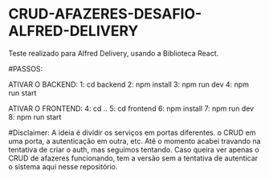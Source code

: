 # CRUD-AFAZERES-DESAFIO-ALFRED-DELIVERY
Teste realizado para Alfred Delivery, usando a Biblioteca React. 

#PASSOS:

ATIVAR O BACKEND:
1: cd backend
2: npm install
3: npm run dev
4: npm run start

ATIVAR O FRONTEND:
4: cd ..
5: cd frontend
6: npm install
7: npm run dev
8: npm run start


#Disclaimer:
A ideia é dividir os serviços em portas diferentes. o CRUD em uma porta, a autenticação em outra, etc. 
Até o momento acabei travando na tentativa de criar o auth, mas seguimos tentando. 
Caso queira ver apenas o CRUD de afazeres funcionando, tem a versão sem a tentativa de autenticar o sistema aqui nesse repositório.
